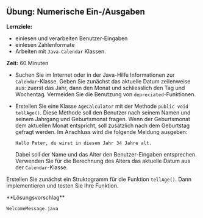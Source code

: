 ## Übung: Numerische Ein-/Ausgaben
**Lernziele:**

* einlesen und verarbeiten Benutzer-Eingaben
* einlesen Zahlenformate
* Arbeiten mit `Java-Calendar` Klassen.

**Zeit:** 60 Minuten

* Suchen Sie im Internet oder in der Java-Hilfe Informationen zur `Calendar`-Klasse. Geben Sie zunächst das aktuelle Datum zeilenweise aus: zuerst das Jahr, dann den Monat und schliesslich den Tag und Wochentag. Vermeiden Sie die Benutzung von `depreciated`-Funktionen.
 
* Erstellen Sie eine Klasse `AgeCalculator` mit der Methode `public void tellAge()`. Diese Methode soll den Benutzer nach seinem Namen und seinem Jahrgang und Geburtsmonat fragen. Wenn der Geburtsmonat dem aktuellen Monat entspricht, soll zusätzlich nach dem Geburtstag gefragt werden. Im Anschluss wird die folgende Meldung ausgeben:

	`Hallo Peter, du wirst in diesem Jahr 34 Jahre alt.`

	Dabei soll der Name und das Alter den Benutzer-Eingaben entsprechen. Verwenden Sie für die Berechnung des Alters das aktuelle Datum aus der `Calendar`-Klasse.

Erstellen Sie zunächst ein Struktogramm für die Funktion `tellAge()`. Dann implementieren und testen Sie Ihre Funktion.

<lsg>
**Lösungsvorschlag**

`WelcomeMessage.java`

</lsg>
